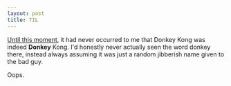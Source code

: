 ```yaml
---
layout: post
title: TIL
---
```


[Until this moment](http://www.newyorker.com/reporting/2010/12/20/101220fa_fact_paumgarten), it had never occurred to me that Donkey Kong was indeed **Donkey** Kong. I'd honestly never actually seen the word donkey there, instead always assuming it was just a random jibberish name given to the bad guy.

Oops.
